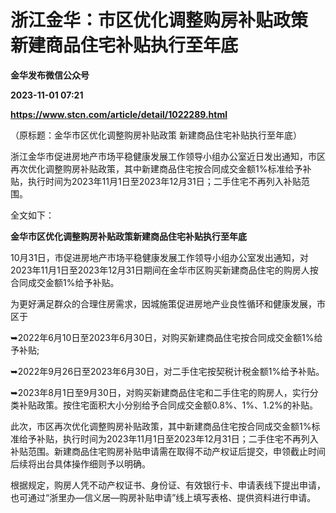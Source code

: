 # 浙江金华：市区优化调整购房补贴政策 新建商品住宅补贴执行至年底
**金华发布微信公众号**

**2023-11-01 07:21**

**https://www.stcn.com/article/detail/1022289.html**

（原标题：金华市区优化调整购房补贴政策 新建商品住宅补贴执行至年底）

浙江金华市促进房地产市场平稳健康发展工作领导小组办公室近日发出通知，市区再次优化调整购房补贴政策，其中新建商品住宅按合同成交金额1%标准给予补贴，执行时间为2023年11月1日至2023年12月31日；二手住宅不再列入补贴范围。

全文如下：

**金华市区优化调整购房补贴政策新建商品住宅补贴执行至年底**

10月31日，市促进房地产市场平稳健康发展工作领导小组办公室发出通知，对2023年11月1日至2023年12月31日期间在金华市区购买新建商品住宅的购房人按合同成交金额1%给予补贴。

为更好满足群众的合理住房需求，因城施策促进房地产业良性循环和健康发展，市区于

➥2022年6月10日至2023年6月30日，对购买新建商品住宅按合同成交金额1%给予补贴;

➥2022年9月26日至2023年6月30日，对二手住宅按契税计税金额1%给予补贴。

➥2023年8月1日至9月30日，对购买新建商品住宅和二手住宅的购房人，实行分类补贴政策。按住宅面积大小分别给予合同成交金额0.8%、1%、1.2%的补贴。

此次，市区再次优化调整购房补贴政策，其中新建商品住宅按合同成交金额1%标准给予补贴，执行时间为2023年11月1日至2023年12月31日；二手住宅不再列入补贴范围。新建商品住宅购房补贴申请需在取得不动产权证后提交，申领截止时间后续将出台具体操作细则予以明确。

根据规定，购房人凭不动产权证书、身份证、有效银行卡、申请表线下提出申请，也可通过“浙里办—信义居—购房补贴申请”线上填写表格、提供资料进行申请。